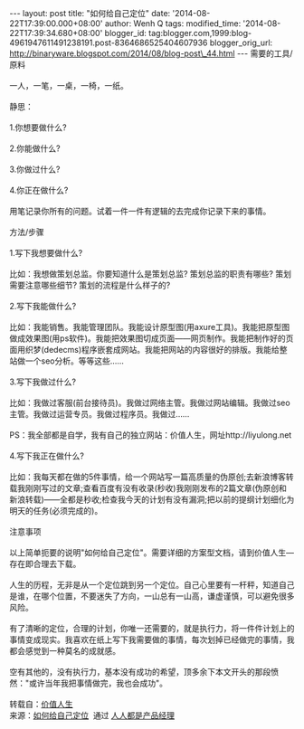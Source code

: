 --- layout: post title: "如何给自己定位" date:
'2014-08-22T17:39:00.000+08:00' author: Wenh Q tags: modified\_time:
'2014-08-22T17:39:34.680+08:00' blogger\_id:
tag:blogger.com,1999:blog-4961947611491238191.post-8364686525404607936
blogger\_orig\_url:
http://binaryware.blogspot.com/2014/08/blog-post\_44.html ---
需要的工具/原料\
\
一人，一笔，一桌，一椅，一纸。\
\
静思：\
\
1.你想要做什么?\
\
2.你能做什么?\
\
3.你做过什么?\
\
4.你正在做什么?\
\
用笔记录你所有的问题。试着一件一件有逻辑的去完成你记录下来的事情。\
\
方法/步骤\
\
1.写下我想要做什么?\
\
比如：我想做策划总监。你要知道什么是策划总监? 策划总监的职责有哪些?
策划需要注意哪些细节? 策划的流程是什么样子的?\
\
2.写下我能做什么?\
\
比如：我能销售。我能管理团队。我能设计原型图(用axure工具)。我能把原型图做成效果图(用ps软件)。我能把效果图切成页面——网页制作。我能把制作好的页面用织梦(dedecms)程序嵌套成网站。我能把网站的内容很好的排版。我能给整站做一个seo分析。等等这些……\
\
3.写下我做过什么?\
\
比如：我做过客服(前台接待员)。我做过网络主管。我做过网站编辑。我做过seo主管。我做过运营专员。我做过程序员。我做过……\
\
PS：我全部都是自学，我有自己的独立网站：价值人生，网址http://liyulong.net\
\
4.写下我正在做什么?\
\
比如：我每天都在做的5件事情，给一个网站写一篇高质量的伪原创;去新浪博客转载我刚刚写过的文章;查看百度有没有收录(秒收)我刚刚发布的2篇文章(伪原创和新浪转载)——全都是秒收;检查我今天的计划有没有漏洞;把以前的提纲计划细化为明天的任务(必须完成的)。\
\
注意事项\
\
以上简单扼要的说明"如何给自己定位"。需要详细的方案型文档，请到价值人生—存在即合理去下载。\
\
人生的历程，无非是从一个定位跳到另一个定位。自己心里要有一杆秤，知道自己是谁，在哪个位置，不要迷失了方向，一山总有一山高，谦虚谨慎，可以避免很多风险。\
\
有了清晰的定位，合理的计划，你唯一还需要的，就是执行力，将一件件计划上的事情变成现实。我喜欢在纸上写下我需要做的事情，每次划掉已经做完的事情，我都会感觉到一种莫名的成就感。\
\
空有其他的，没有执行力，基本没有成功的希望，顶多余下本文开头的那段愤然："或许当年我把事情做完，我也会成功"。\
\
转载自：[价值人生](http://liyulong.net/post/35.html)
\
来源：[如何给自己定位](http://www.woshipm.com/pmd/98513.html)  通过 [人人都是产品经理](http://www.woshipm.com/)
